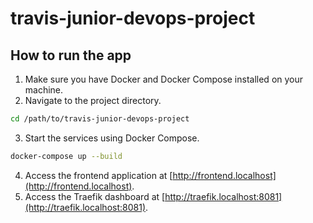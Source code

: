 # travis-junior-devops-project

## How to run the app

1. Make sure you have Docker and Docker Compose installed on your machine.
2. Navigate to the project directory.

```sh
cd /path/to/travis-junior-devops-project
```

3. Start the services using Docker Compose.

```sh
docker-compose up --build
```

4. Access the frontend application at [http://frontend.localhost](http://frontend.localhost).
5. Access the Traefik dashboard at [http://traefik.localhost:8081](http://traefik.localhost:8081).